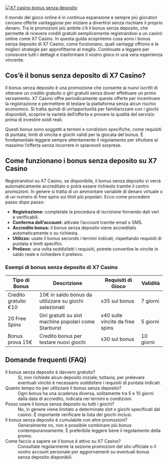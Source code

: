 [![X7 casino bonus senza deposito](https://123-caf.pages.dev/gitsignup.png)](https://vrmoo.ru/Bt82HjjY)

<p>Il mondo del gioco online è in continua espansione e sempre più giocatori cercano offerte vantaggiose per iniziare a divertirsi senza rischiare il proprio denaro. Tra le promozioni più ambite c’è il bonus senza deposito, che permette di ricevere crediti gratuiti semplicemente registrandosi a un casinò online come X7 Casino. In questa guida scopriremo cosa sono i bonus senza deposito di X7 Casino, come funzionano, quali vantaggi offrono e le migliori strategie per approfittarne al meglio. Continuate a leggere per conoscere tutti i dettagli e trasformare il vostro gioco in una vera esperienza vincente.</p>  <h2>Cos’è il bonus senza deposito di X7 Casino?</h2> <p>Il bonus senza deposito è una promozione che consente ai nuovi iscritti di ottenere un credito gratuito o giri gratuiti senza dover effettuare un primo versamento. X7 Casino offre periodicamente queste offerte per incentivare la registrazione e permettere di testare la piattaforma senza alcun rischio economico. Si tratta quindi di un’opportunità per familiarizzare con i giochi disponibili, scoprire la varietà dell’offerta e provare la qualità del servizio prima di investire soldi reali.</p> <p>Questi bonus sono soggetti a termini e condizioni specifiche, come requisiti di puntata, limiti di vincita e giochi validi per la giocata del bonus. È fondamentale leggere sempre attentamente il regolamento per sfruttare al massimo l’offerta senza incorrere in spiacevoli sorprese.</p>  <h2>Come funzionano i bonus senza deposito su X7 Casino</h2> <p>Registrandovi su X7 Casino, se disponibile, il bonus senza deposito vi verrà automaticamente accreditato o potrà essere richiesto tramite il centro promozioni. In genere si tratta di un ammontare variabile di denaro virtuale o di un numero di free spins sui titoli più popolari. Ecco come procedere passo dopo passo:</p> <ul>   <li><strong>Registrazione:</strong> completate la procedura di iscrizione fornendo dati veri e verificabili.</li>   <li><strong>Conferma dell’account:</strong> attivate l’account tramite email o SMS.</li>   <li><strong>Accredito bonus:</strong> il bonus senza deposito viene accreditato automaticamente o su richiesta.</li>   <li><strong>Utilizzo:</strong> usate il bonus secondo i termini indicati, rispettando requisiti di puntata e limiti specifici.</li>   <li><strong>Prelievo:</strong> una volta soddisfatti i requisiti, potrete convertire le vincite in saldo reale e richiedere il prelievo.</li> </ul>  <h3>Esempi di bonus senza deposito di X7 Casino</h3> <table>   <thead>     <tr>       <th>Tipo di Bonus</th>       <th>Descrizione</th>       <th>Requisiti di Gioco</th>       <th>Validità</th>     </tr>   </thead>   <tbody>     <tr>       <td>Credito gratuito €10</td>       <td>10€ in saldo bonus da utilizzare su giochi selezionati</td>       <td>x35 sul bonus</td>       <td>7 giorni</td>     </tr>     <tr>       <td>20 Free Spins</td>       <td>Giri gratuiti su slot machine popolari come Starburst</td>       <td>x40 sulle vincite da free spins</td>       <td>5 giorni</td>     </tr>     <tr>       <td>Bonus prova 15€</td>       <td>Credito bonus per testare nuovi giochi</td>       <td>x30 sul bonus</td>       <td>10 giorni</td>     </tr>   </tbody> </table>  <h2>Domande frequenti (FAQ)</h2> <dl>   <dt>Il bonus senza deposito è davvero gratuito?</dt>   <dd>Sì, non richiede alcun deposito iniziale; tuttavia, per prelevare eventuali vincite è necessario soddisfare i requisiti di puntata indicati.</dd>   <dt>Quanto tempo ho per utilizzare il bonus senza deposito?</dt>   <dd>Ogni bonus ha una scadenza diversa, solitamente tra 5 e 10 giorni dalla data di accredito, indicata nei termini e condizioni.</dd>   <dt>Posso usare il bonus senza deposito su tutti i giochi?</dt>   <dd>No, in genere viene limitato a determinate slot o giochi specificati dal casinò. È importante verificare la lista dei giochi inclusi.</dd>   <dt>Il bonus senza deposito è cumulabile con altre promozioni?</dt>   <dd>Generalmente no, non è possibile combinare più bonus contemporaneamente. È preferibile leggere bene il regolamento della promo.</dd>   <dt>Come faccio a sapere se il bonus è attivo su X7 Casino?</dt>   <dd>Consultate regolarmente la sezione promozioni del sito ufficiale o il vostro account personale per aggiornamenti su eventuali bonus senza deposito disponibili.</dd> </dl>
